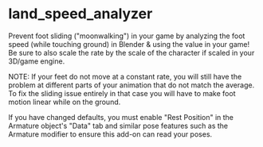 # land_speed_analyzer
Prevent foot sliding ("moonwalking") in your game by analyzing the foot speed (while touching ground) in Blender &amp; using the value in your game! Be sure to also scale the rate by the scale of the character if scaled in your 3D/game engine.

NOTE: If your feet do not move at a constant rate, you will still have the problem at different parts of your animation that do not match the average. To fix the sliding issue entirely in that case you will have to make foot motion linear while on the ground.

If you have changed defaults, you must enable "Rest Position" in the Armature object's "Data" tab and similar pose features such as the Armature modifier to ensure this add-on can read your poses.

